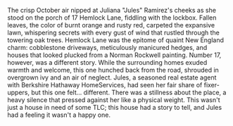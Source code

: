 The crisp October air nipped at Juliana "Jules" Ramirez's cheeks as she stood on the porch of 17 Hemlock Lane, fiddling with the lockbox.  Fallen leaves, the color of burnt orange and rusty red, carpeted the expansive lawn, whispering secrets with every gust of wind that rustled through the towering oak trees. Hemlock Lane was the epitome of quaint New England charm: cobblestone driveways, meticulously manicured hedges, and houses that looked plucked from a Norman Rockwell painting.  Number 17, however, was a different story.  While the surrounding homes exuded warmth and welcome, this one hunched back from the road, shrouded in overgrown ivy and an air of neglect.  Jules, a seasoned real estate agent with Berkshire Hathaway HomeServices, had seen her fair share of fixer-uppers, but this one felt… different.  There was a stillness about the place, a heavy silence that pressed against her like a physical weight. This wasn't just a house in need of some TLC; this house had a story to tell, and Jules had a feeling it wasn't a happy one.
